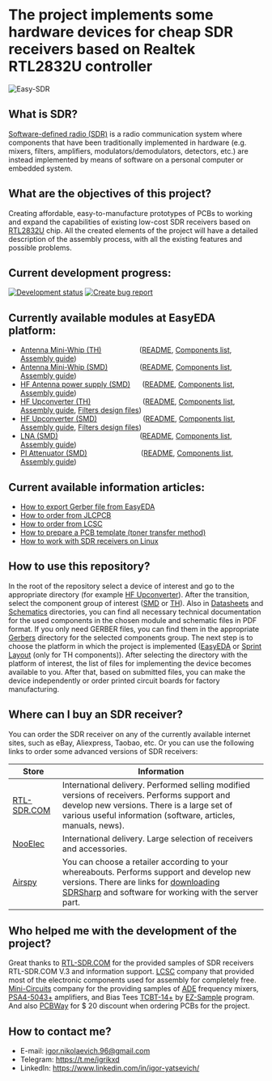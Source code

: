 # The project implements some hardware devices for cheap SDR receivers based on Realtek RTL2832U controller 

![Easy-SDR](https://github.com/IgrikXD/Easy-SDR/blob/master/Resources/Main-cover.png)

## What is SDR?
[Software-defined radio (SDR)] is a radio communication system where components that have been traditionally implemented in hardware (e.g. mixers, filters, amplifiers, modulators/demodulators, detectors, etc.) are instead implemented by means of software on a personal computer or embedded system.  

## What are the objectives of this project?
Creating affordable, easy-to-manufacture prototypes of PCBs to working and expand the capabilities of existing low-cost SDR receivers based on [RTL2832U](https://www.realtek.com/en/products/communications-network-ics/item/rtl2832u) chip. All the created elements of the project will have a detailed description of the assembly process, with all the existing features and possible problems.

## Current development progress:
[![Development status](https://img.shields.io/badge/Trello-Development%20status-blue.svg?longCache=true&style=for-the-badge)](https://trello.com/b/7NEPnfiD/easysdr) [![Create bug report](https://img.shields.io/badge/Google%20Form-Create%20bug%20report-red.svg?longCache=true&style=for-the-badge)](https://docs.google.com/forms/d/e/1FAIpQLSeUFM1p15N_vk8X_blSnZp6jPlZe_qRhiRlmntscx6jF2yRqw/viewform?usp=sf_link)

## Currently available modules at EasyEDA platform:
- [Antenna Mini-Whip (TH)] &nbsp;&nbsp;&nbsp;&nbsp;&nbsp;&nbsp;&nbsp;&nbsp;&nbsp;&nbsp;&nbsp;&nbsp;&nbsp;&nbsp;&nbsp;&nbsp;&nbsp;&nbsp;([README](./Antenna%20Mini-Whip/README.md), [Components list](./Antenna%20Mini-Whip/TH/Components%20list.md), [Assembly guide](./Antenna%20Mini-Whip/TH/Assembly%20guide.md))
- [Antenna Mini-Whip (SMD)] &nbsp;&nbsp;&nbsp;&nbsp;&nbsp;&nbsp;&nbsp;&nbsp;&nbsp;&nbsp;&nbsp;&nbsp;&nbsp;&nbsp;&nbsp;([README](./Antenna%20Mini-Whip/README.md), [Components list](./Antenna%20Mini-Whip/SMD/Components%20list.md), [Assembly guide](./Antenna%20Mini-Whip/SMD/Assembly%20guide.md))
- [HF Antenna power supply (SMD)] &nbsp;&nbsp;&nbsp;&nbsp;&nbsp;([README](./HF%20Antenna%20power%20supply/README.md), [Components list](./HF%20Antenna%20power%20supply/SMD/Components%20list.md), [Assembly guide](./HF%20Antenna%20power%20supply/SMD/Assembly%20guide.md))
- [HF Upconverter (TH)] &nbsp;&nbsp;&nbsp;&nbsp;&nbsp;&nbsp;&nbsp;&nbsp;&nbsp;&nbsp;&nbsp;&nbsp;&nbsp;&nbsp;&nbsp;&nbsp;&nbsp;&nbsp;&nbsp;&nbsp;&nbsp;&nbsp;&nbsp;&nbsp;&nbsp;([README](./HF%20Upconverter/README.md), [Components list](./HF%20Upconverter/TH/Components%20list.md), [Assembly guide](./HF%20Upconverter/TH/Assembly%20guide.md), [Filters design files](./HF%20Upconverter/TH/Filters%20design%20files))
- [HF Upconverter (SMD)] &nbsp;&nbsp;&nbsp;&nbsp;&nbsp;&nbsp;&nbsp;&nbsp;&nbsp;&nbsp;&nbsp;&nbsp;&nbsp;&nbsp;&nbsp;&nbsp;&nbsp;&nbsp;&nbsp;&nbsp;&nbsp;&nbsp;([README](./HF%20Upconverter/README.md), [Components list](./HF%20Upconverter/SMD/Components%20list.md), [Assembly guide](./HF%20Upconverter/SMD/Assembly%20guide.md), [Filters design files](./HF%20Upconverter/SMD/Filters%20design%20files))
- [LNA (SMD)] &nbsp;&nbsp;&nbsp;&nbsp;&nbsp;&nbsp;&nbsp;&nbsp;&nbsp;&nbsp;&nbsp;&nbsp;&nbsp;&nbsp;&nbsp;&nbsp;&nbsp;&nbsp;&nbsp;&nbsp;&nbsp;&nbsp;&nbsp;&nbsp;&nbsp;&nbsp;&nbsp;&nbsp;&nbsp;&nbsp;&nbsp;&nbsp;&nbsp;&nbsp;&nbsp;&nbsp;&nbsp;&nbsp;&nbsp;&nbsp;([README](./LNA/README.md), [Components list](./LNA/SMD/Components%20list.md), [Assembly guide](./LNA/SMD/Assembly%20guide.md))
- [PI Attenuator (SMD)] &nbsp;&nbsp;&nbsp;&nbsp;&nbsp;&nbsp;&nbsp;&nbsp;&nbsp;&nbsp;&nbsp;&nbsp;&nbsp;&nbsp;&nbsp;&nbsp;&nbsp;&nbsp;&nbsp;&nbsp;&nbsp;&nbsp;&nbsp;&nbsp;&nbsp;&nbsp;([README](./PI%20Attenuator/README.md), [Components list](./PI%20Attenuator/SMD/Components%20list.md), [Assembly guide](./PI%20Attenuator/SMD/Assembly%20guide.md))

## Current available information articles:
- [How to export Gerber file from EasyEDA]
- [How to order from JLCPCB]
- [How to order from LCSC]
- [How to prepare a PCB template (toner transfer method)]
- [How to work with SDR receivers on Linux]

## How to use this repository?
In the root of the repository select a device of interest and go to the appropriate directory (for example [HF Upconverter](./HF%20Upconverter)). After the transition, select the component group of interest ([SMD](./HF%20Upconverter/SMD) or [TH](./HF%20Upconverter/TH)). Also in [Datasheets](./HF%20Upconverter/SMD/Datasheets) and [Schematics](./HF%20Upconverter/SMD/Schematics) directories, you can find all necessary technical documentation for the used components in the chosen module and schematic files in PDF format. If you only need GERBER files, you can find them in the appropriate [Gerbers](./HF%20Upconverter/SMD/Gerbers) directory for the selected components group. The next step is to choose the platform in which the project is implemented ([EasyEDA](./HF%20Upconverter/SMD/EasyEDA) or [Sprint Layout](./HF%20Upconverter/TH/Sprint%20Layout) (only for TH components)). After selecting the directory with the platform of interest, the list of files for implementing the device becomes available to you. After that, based on submitted files, you can make the device independently or order printed circuit boards for factory manufacturing.

## Where can I buy an SDR receiver?
You can order the SDR receiver on any of the currently available internet sites, such as eBay, Aliexpress, Taobao, etc. Or you can use the following links to order some advanced versions of SDR receivers:

| Store | Information |
| ----- | ----------- |
| [RTL-SDR.COM] | International delivery. Performed selling modified versions of receivers. Performs support and develop new versions. There is a large set of various useful information (software, articles, manuals, news). |
| [NooElec] | International delivery. Large selection of receivers and accessories. |
| [Airspy] | You can choose a retailer according to your whereabouts. Performs support and develop new versions. There are links for [downloading SDRSharp](https://airspy.com/download/) and software for working with the server part. |

## Who helped me with the development of the project?
Great thanks to [RTL-SDR.COM] for the provided samples of SDR receivers RTL-SDR.COM V.3 and information support. [LCSC] company that provided most of the electronic components used for assembly for completely free. [Mini-Circuits] company for the providing samples of [ADE] frequency mixers, [PSA4-5043+] amplifiers, and Bias Tees [TCBT-14+] by [EZ-Sample] program. And also [PCBWay] for $ 20 discount when ordering PCBs for the project.

## How to contact me?
- E-mail: igor.nikolaevich.96@gmail.com
- Telegram: https://t.me/igrikxd
- LinkedIn: https://www.linkedin.com/in/igor-yatsevich/

[Software-defined radio (SDR)]: <https://en.wikipedia.org/wiki/Software-defined_radio>
[RTL-SDR.COM]: <https://www.rtl-sdr.com/buy-rtl-sdr-dvb-t-dongles/>
[NooElec]: <http://www.nooelec.com/store/sdr.html>
[Airspy]: <https://airspy.com/purchase/>
[LCSC]: <https://lcsc.com/>
[Mini-Circuits]: <https://ww2.minicircuits.com/homepage/homepage.html>
[PCBWay]: <https://www.pcbway.com/>
[ADE]: <https://www.minicircuits.com/WebStore/dashboard.html?model=ADE-1%2B>
[PSA4-5043+]: <https://www.minicircuits.com/WebStore/dashboard.html?model=PSA4-5043%2B>
[TCBT-14+]: <https://www.minicircuits.com/WebStore/dashboard.html?model=TCBT-14%2B>
[EZ-Sample]: <https://www.minicircuits.com/WebStore/ez_sample.html>
[Antenna Mini-Whip (TH)]: <https://easyeda.com/igor.nikolaevich.96/Antenna_Mini_Whip-d8935f151d3a4221a9a3aacae3acdb65>
[Antenna Mini-Whip (SMD)]: <https://easyeda.com/IgrikXD/Antenna_Mini_Whip_SMD-74e9e6740b814f6c901a811855125754>
[HF Antenna power supply (SMD)]: <https://easyeda.com/IgrikXD/Antenna-power-supply-SMD>
[HF Upconverter (TH)]: <https://easyeda.com/IgrikXD/HF_Upconverter_ADE_series_mixers-b319a09d843a495baa5be52cb93d76d8>
[HF Upconverter (SMD)]: <https://easyeda.com/IgrikXD/HF_Upconverter_SMD-3cfb364d4cd2413abd3e60c4312f322d>
[LNA (SMD)]: <https://easyeda.com/IgrikXD/LNA-SMD>
[PI Attenuator (SMD)]: <https://easyeda.com/IgrikXD/PI-Attenuator-SMD>
[How to export Gerber file from EasyEDA]: <./Useful%20info/How%20to%20export%20Gerber%20file%20from%20EasyEDA.md>
[How to order from JLCPCB]: <./Useful%20info/How%20to%20order%20from%20JLCPCB.md>
[How to order from LCSC]: <./Useful%20info/How%20to%20order%20from%20LCSC.md>
[How to prepare a PCB template (toner transfer method)]: <./Useful%20info/How%20to%20prepare%20a%20PCB%20template%20(toner%20transfer%20method).md>
[How to work with SDR receivers on Linux]: <./Useful%20info/How%20to%20work%20with%20SDR%20receivers%20on%20Linux.md>
